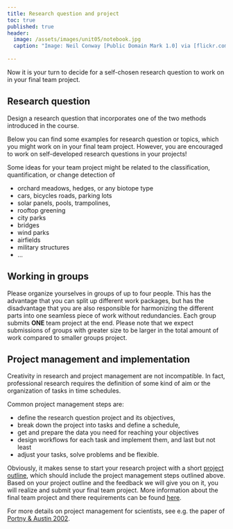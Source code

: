 ```yaml
---
title: Research question and project
toc: true
published: true
header:
  image: /assets/images/unit05/notebook.jpg
  caption: "Image: Neil Conway [Public Domain Mark 1.0] via [flickr.com](https://www.flickr.com/photos/neilconway/5625707813/in/photostream/)"
 
---
```

   
Now it is your turn to decide for a self-chosen research question to work on in your final team project.

## Research question
Design a research question that incorporates one of the two methods introduced in the course.


Below you can find some examples for research question or topics, which you might work on in your final team project.
However, you are encouraged to work on self-developed research questions in your projects! 

Some ideas for your team project might be related to the classification, quantification, or change detection of

* orchard meadows, hedges, or any biotope type
* cars, bicycles roads, parking lots
* solar panels, pools, trampolines,
* rooftop greening 
* city parks
* bridges
* wind parks
* airfields
* military structures
* ...


## Working in groups

Please organize yourselves in groups of up to four people. 
This has the advantage that you can split up different work packages, but has the disadvantage that you are also responsible for harmonizing the different parts into one seamless piece of work without redundancies.
Each group submits **ONE** team project at the end. 
Please note that we expect submissions of groups with greater size to be larger in the total amount of work compared to smaller groups project.



## Project management and implementation

Creativity in research and project management are not incompatible. 
In fact, professional research requires the definition of some kind of aim or the organization of tasks in time schedules. 


Common project management steps are:
   
* define the research question project and its objectives,
* break down the project into tasks and define a schedule,
* get and prepare the data you need for reaching your objectives
* design workflows for each task and implement them, and last but not least
* adjust your tasks, solve problems and be flexible.

Obviously, it makes sense to start your research project with a short [project outline](https://geomoer.github.io/geoAI//unit05/unit05-02_project_outline.html), which should include the project management steps outlined above.
Based on your project outline and the feedback we will give you on it, you will realize and submit your final team project.
More information about the final team project and there requirements can be found [here](https://geomoer.github.io/geoAI//unit05/unit05-04_project.html).

For more details on project management for scientists, 
see e.g. the paper of [Portny & Austin 2002](https://www.sciencemag.org/careers/2002/07/project-management-scientists).





